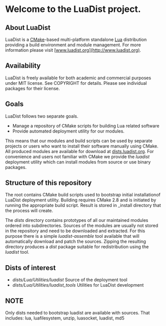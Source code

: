 Welcome to the LuaDist project.
===

About LuaDist
---
LuaDist is a [CMake](http://www.cmake.org)-based multi-platform standalone [Lua](http://www.lua.org) distribution providing a build environment and module management. For more information please visit [www.luadist.org](http://www.luadist.org).

Availability
---
LuaDist is freely available for both academic and commercial purposes under MIT license. See COPYRIGHT for details. Please see individual packages for their license.

Goals
---
LuaDist follows two separate goals.

- Manage a repository of CMake scripts for building Lua related software
- Provide automated deployment utility for our modules.

This means that our modules and build scripts can be used by separate projects or users who want to install their software manually using CMake. All produced modules are available for download at [dists.luadist.org](http://dists.luadist.org). For convenience and users not familiar with CMake we provide the _luadist_ deployment utility which can install modules from source or use binary packages.

Structure of this repository
---
The root contains CMake build scripts used to bootstrap initial installationof LuaDist deployment utility. Building requires CMake 2.8 and is initiated by running the appropriate build script. Result is stored in _install directory that the process will create.

The _dists_ directory contains prototypes of all our maintained modules ordered into subdirectories. Sources of the modules are usually not stored in the repository and need to be downloaded and extracted. For this purpose there is a simple _luadist-assemble_ tool available that will automatically download and patch the sources. Zipping the resulting directory produces a _dist_ package suitable for redistribution using the _luadist_ tool.

Dists of interest
---
- _dists/Lua/Utilities/luadist_ Source of the deployment tool
- _dists/Lua/Utilities/luadist\_tools_ Utilities for LuaDist development

NOTE
---
Only dists needed to bootstrap luadist are available with sources.
That includes: lua, luafilesystem, unzip, luasocket, luadist, md5
